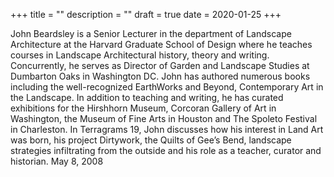 +++
title = ""
description = ""
draft = true
date = 2020-01-25
+++

John Beardsley is a Senior Lecturer in the department of Landscape Architecture at the Harvard Graduate School of Design where he teaches courses in Landscape Architectural history, theory and writing. Concurrently, he serves as Director of Garden and Landscape Studies at Dumbarton Oaks in Washington DC. John has authored numerous books including the well-recognized EarthWorks and Beyond, Contemporary Art in the Landscape. In addition to teaching and writing, he has curated exhibitions for the Hirshhorn Museum, Corcoran Gallery of Art in Washington, the Museum of Fine Arts in Houston and The Spoleto Festival in Charleston. In Terragrams 19, John discusses how his interest in Land Art was born, his project Dirtywork, the Quilts of Gee’s Bend, landscape strategies infiltrating from the outside and his role as a teacher, curator and historian. May 8, 2008
